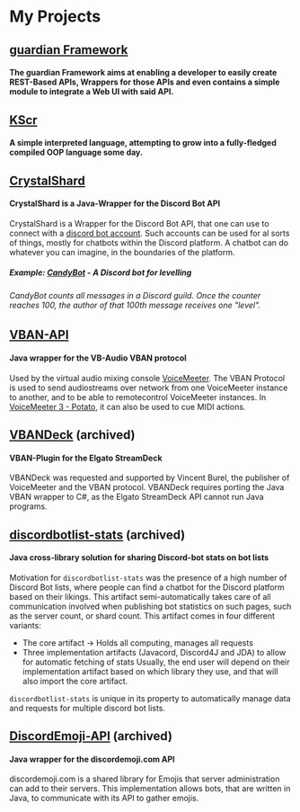 # My Projects

## [guardian Framework](https://github.com/comroid-git/guardian-framework)
#### The guardian Framework aims at enabling a developer to easily create REST-Based APIs, Wrappers for those APIs and even contains a simple module to integrate a Web UI with said API.

## [KScr](https://github.com/comroid-git/KScr)
#### A simple interpreted language, attempting to grow into a fully-fledged compiled OOP language some day.

## [CrystalShard](https://github.com/comroid-git/CrystalShard)
#### CrystalShard is a Java-Wrapper for the Discord Bot API

CrystalShard is a Wrapper for the Discord Bot API, that one can use to connect with a [discord bot account](https://discordapp.com/developers/applications/).
Such accounts can be used for al sorts of things, mostly for chatbots within the Discord platform.
A chatbot can do whatever you can imagine, in the boundaries of the platform.

##### Example: [CandyBot](https://github.com/comroid-git/CandyBot) - A Discord bot for levelling
###### CandyBot counts all messages in a Discord guild. Once the counter reaches 100, the author of that 100th message receives one "level".


## [VBAN-API](https://github.com/comroid-git/VBAN-API)
#### Java wrapper for the VB-Audio VBAN protocol

Used by the virtual audio mixing console [VoiceMeeter](https://www.vb-audio.com/Voicemeeter/banana.htm).
The VBAN Protocol is used to send audiostreams over network from one VoiceMeeter instance to another, and to be able to remotecontrol VoiceMeeter instances.
In [VoiceMeeter 3 - Potato](https://www.vb-audio.com/Voicemeeter/potato.htm), it can also be used to cue MIDI actions.


## [VBANDeck](https://github.com/burdoto/VBANDeck) (archived)
#### VBAN-Plugin for the Elgato StreamDeck

VBANDeck was requested and supported by Vincent Burel, the publisher of VoiceMeeter and the VBAN protocol.
VBANDeck requires porting the Java VBAN wrapper to C#, as the Elgato StreamDeck API cannot run Java programs.


## [discordbotlist-stats](https://github.com/burdoto/discordbotlist-stats) (archived)
#### Java cross-library solution for sharing Discord-bot stats on bot lists

Motivation for `discordbotlist-stats` was the presence of a high number of Discord Bot lists, where people can find a chatbot for the Discord platform based on their likings.
This artifact semi-automatically takes care of all communication involved when publishing bot statistics on such pages, such as the server count, or shard count.
This artifact comes in four different variants:
- The core artifact -> Holds all computing, manages all requests
- Three implementation artifacts (Javacord, Discord4J and JDA) to allow for automatic fetching of stats
Usually, the end user will depend on their implementation artifact based on which library they use, and that will also import the core artifact.

`discordbotlist-stats` is unique in its property to automatically manage data and requests for multiple discord bot lists.


## [DiscordEmoji-API](https://github.com/burdoto/DiscordEmoji-API) (archived)
#### Java wrapper for the discordemoji.com API

discordemoji.com is a shared library for Emojis that server administration can add to their servers.
This implementation allows bots, that are written in Java, to communicate with its API to gather emojis.

